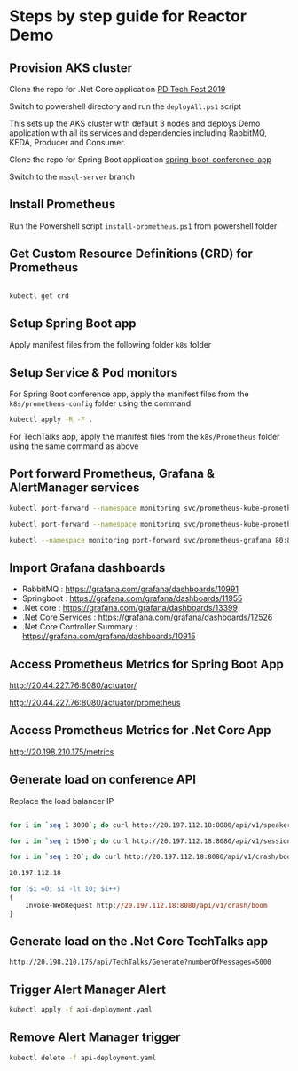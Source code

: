 # Steps by step guide for Reactor Demo

## Provision AKS cluster

Clone the repo for .Net Core application
[PD Tech Fest 2019](https://github.com/NileshGule/pd-tech-fest-2019.git)

Switch to powershell directory and run the `deployAll.ps1` script

This sets up the AKS cluster with default 3 nodes and deploys Demo application with all its services and dependencies including RabbitMQ, KEDA, Producer and Consumer.

Clone the repo for Spring Boot application
[spring-boot-conference-app](https://github.com/NileshGule/spring-boot-conference-app)

Switch to the `mssql-server` branch

## Install Prometheus

Run the Powershell script `install-prometheus.ps1` from powershell folder

## Get Custom Resource Definitions (CRD) for Prometheus

```bash

kubectl get crd

```

## Setup Spring Boot app

Apply manifest files from the following folder `k8s` folder

## Setup Service & Pod monitors
For Spring Boot conference app, apply the manifest files from the `k8s/prometheus-config` folder using the command

```bash
kubectl apply -R -F .
```

For TechTalks app, apply the manifest files from the `k8s/Prometheus` folder using the same command as above

## Port forward Prometheus, Grafana & AlertManager services

```bash
kubectl port-forward --namespace monitoring svc/prometheus-kube-prometheus-prometheus 9090:9090

kubectl port-forward --namespace monitoring svc/prometheus-kube-prometheus-alertmanager 9093:9093

kubectl --namespace monitoring port-forward svc/prometheus-grafana 80:80
```
## Import Grafana dashboards

- RabbitMQ : https://grafana.com/grafana/dashboards/10991
- Springboot : https://grafana.com/grafana/dashboards/11955
- .Net core : https://grafana.com/grafana/dashboards/13399
- .Net Core Services : https://grafana.com/grafana/dashboards/12526
- .Net Core Controller Summary : https://grafana.com/grafana/dashboards/10915

## Access Prometheus Metrics for Spring Boot App

http://20.44.227.76:8080/actuator/

http://20.44.227.76:8080/actuator/prometheus

## Access Prometheus Metrics for .Net Core App

http://20.198.210.175/metrics
## Generate load on conference API

Replace the load balancer IP

```bash

for i in `seq 1 3000`; do curl http://20.197.112.18:8080/api/v1/speakers/; done

for i in `seq 1 1500`; do curl http://20.197.112.18:8080/api/v1/sessions/; done

for i in `seq 1 20`; do curl http://20.197.112.18:8080/api/v1/crash/boom; done

20.197.112.18

```

``` ps
for ($i =0; $i -lt 10; $i++)
{
    Invoke-WebRequest http://20.197.112.18:8080/api/v1/crash/boom
}
```

## Generate load on the .Net Core TechTalks app

```bash
http://20.198.210.175/api/TechTalks/Generate?numberOfMessages=5000
```

## Trigger Alert Manager Alert

```bash
kubectl apply -f api-deployment.yaml
```

## Remove Alert Manager trigger
```bash
kubectl delete -f api-deployment.yaml
```

